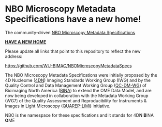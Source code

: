 # NBO Microscopy Metadata Specifications have a new home!

The community-driven [NBO Microscopy Metadata Specifications](https://github.com/WU-BIMAC/NBOMicroscopyMetadataSpecs)

[**HAVE A NEW HOME**](https://github.com/WU-BIMAC/NBOMicroscopyMetadataSpecs)

Please update all links that point to this repository to reflect the new address:

https://github.com/WU-BIMAC/NBOMicroscopyMetadataSpecs


The NBO Microscopy Metadata Specifications were initially proposed by the 4D Nucleome ([4DN](https://www.4dnucleome.org/)) Imaging Standards Working Group (IWG) and by the Quality Control and Data Management Working Group ([QC-DM-WG](https://www.bioimagingna.org/qc-dm-wg)) of Bioimaging North America ([BINA](https://www.bioimagingna.org/)) to extend the OME Data Model, and are now being developed in collaboration with the Metadata Working Group (WG7) of the Quality Assessment and Reproducibility for Instruments & Images in Light Microscopy ([QUAREP-LiMi](https://quarep.org/)) initiative.

NBO is the namespace for these specifications and it stands for 4D**N** **B**INA **O**ME




